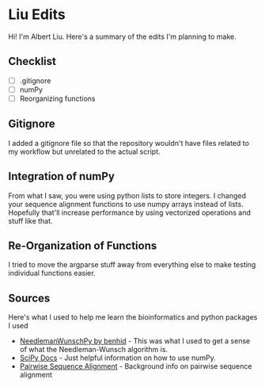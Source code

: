 # Liu Edits
Hi! I'm Albert Liu. Here's a summary of the edits I'm planning to make.

## Checklist
* [ ] .gitignore
* [ ] numPy
* [ ] Reorganizing functions

## Gitignore
I added a gitignore file so that the repository wouldn't have files related to my workflow but unrelated to the actual script.

## Integration of numPy
From what I saw, you were using python lists to store integers. I changed your sequence alignment functions to use numpy arrays instead of lists. Hopefully that'll increase performance by using vectorized operations and stuff like that.

## Re-Organization of Functions
I tried to move the argparse stuff away from everything else to make testing individual functions easier.

## Sources
Here's what I used to help me learn the bioinformatics and python packages I used
* [NeedlemanWunschPy by benhid](https://github.com/benhid/NeedlemanWunschPy/blob/master/NeedlemanWunschPy/algorithms.py) - This was what I used to get a sense of what the Needleman-Wunsch algorithm is.
* [SciPy Docs](https://docs.scipy.org/) - Just helpful information on how to use numPy.
* [Pairwise Sequence Alignment](https://towardsdatascience.com/pairwise-sequence-alignment-using-biopython-d1a9d0ba861f) - Background info on pairwise sequence alignment

